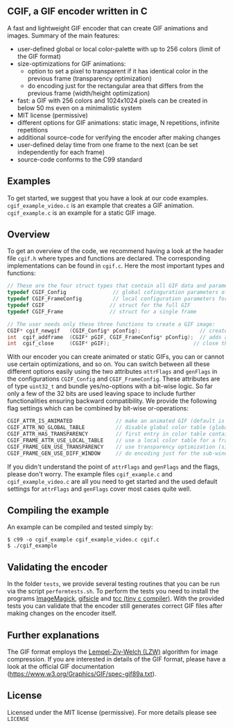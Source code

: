 ## CGIF, a GIF encoder written in C

A fast and lightweight GIF encoder that can create GIF animations and images. Summary of the main features:
- user-defined global or local color-palette with up to 256 colors (limit of the GIF format)
- size-optimizations for GIF animations:
  - option to set a pixel to transparent if it has identical color in the previous frame (transparency optimization)
  - do encoding just for the rectangular area that differs from the previous frame (width/height optimization)
- fast: a GIF with 256 colors and 1024x1024 pixels can be created in below 50 ms even on a minimalistic system
- MIT license (permissive)
- different options for GIF animations: static image, N repetitions, infinite repetitions
- additional source-code for verifying the encoder after making changes
- user-defined delay time from one frame to the next (can be set independently for each frame)
- source-code conforms to the C99 standard

## Examples
To get started, we suggest that you have a look at our code examples. ```cgif_example_video.c``` is an example that creates a GIF animation. ```cgif_example.c``` is an example for a static GIF image.

## Overview
To get an overview of the code, we recommend having a look at the header file ```cgif.h``` where types and functions are declared. The corresponding implementations can be found in ```cgif.c```. Here the most important types and functions:

```C
// These are the four struct types that contain all GIF data and parameters:
typedef CGIF_Config               // global cofinguration parameters of the GIF
typedef CGIF_FrameConfig          // local configuration parameters for a frame
typedef CGIF                     // struct for the full GIF
typedef CGIF_Frame               // struct for a single frame

// The user needs only these three functions to create a GIF image:
CGIF* cgif_newgif   (CGIF_Config* pConfig);                   // creates a new GIF
int  cgif_addframe  (CGIF* pGIF, CGIF_FrameConfig* pConfig);  // adds a frame to an existing GIF
int  cgif_close     (CGIF* pGIF);                           // close the created file and free memory
```

With our encoder you can create animated or static GIFs, you can or cannot use certain optimizations, and so on. You can switch between all these different options easily using the two attributes ```attrFlags``` and ```genFlags``` in the configurations ```CGIF_Config``` and ```CGIF_FrameConfig```. These attributes are of type ```uint32_t``` and bundle yes/no-options with a bit-wise logic. So far only a few of the 32 bits are used leaving space to include further functionalities ensuring backward compatibility. We provide the following flag settings which can be combined by bit-wise or-operations:
```C
CGIF_ATTR_IS_ANIMATED              // make an animated GIF (default is non-animated GIF)
CGIF_ATTR_NO_GLOBAL_TABLE          // disable global color table (global color table is default)
CGIF_ATTR_HAS_TRANSPARENCY         // first entry in color table contains transparency
CGIF_FRAME_ATTR_USE_LOCAL_TABLE    // use a local color table for a frame (not used by default)
CGIF_FRAME_GEN_USE_TRANSPARENCY    // use transparency optimization (size optimization)
CGIF_FRAME_GEN_USE_DIFF_WINDOW     // do encoding just for the sub-window that changed (size optimization)
```
If you didn't understand the point of ```attrFlags``` and ```genFlags``` and the flags, please don't worry. The example files ```cgif_example.c``` and ```cgif_example_video.c``` are all you need to get started and the used default settings for ```attrFlags``` and ```genFlags``` cover most cases quite well.

## Compiling the example
An example can be compiled and tested simply by:
```
$ c99 -o cgif_example cgif_example_video.c cgif.c
$ ./cgif_example

```

## Validating the encoder
In the folder ```tests```, we provide several testing routines that you can be run via the script ```performtests.sh```. To perform the tests you need to install the programs [ImageMagick](https://github.com/ImageMagick/ImageMagick), [gifsicle](https://github.com/kohler/gifsicle) and [tcc (tiny c compiler)](https://bellard.org/tcc/). 
With the provided tests you can validate that the encoder still generates correct GIF files after making changes on the encoder itself.

## Further explanations
The GIF format employs the [Lempel-Ziv-Welch (LZW)](https://en.wikipedia.org/wiki/Lempel%E2%80%93Ziv%E2%80%93Welch) algorithm for image compression. If you are interested in details of the GIF format, please have a look at the official GIF documentation (https://www.w3.org/Graphics/GIF/spec-gif89a.txt).

## License
Licensed under the MIT license (permissive).
For more details please see ```LICENSE```
